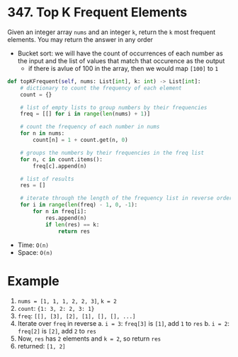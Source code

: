 # 347. Top K Frequent Elements

Given an integer array `nums` and an integer `k`, return the `k` most frequent elements. You may return the answer in any order
- Bucket sort: we will have the count of occurrences of each number as the input and the list of values that match that occurence as the output
    - if there is avlue of 100 in the array, then we would map `[100]` to `1`
```python
def topKFrequent(self, nums: List[int], k: int) -> List[int]:
    # dictionary to count the frequency of each element
    count = {}

    # list of empty lists to group numbers by their frequencies
    freq = [[] for i in range(len(nums) + 1)]

    # count the frequency of each number in nums
    for n in nums:
        count[n] = 1 + count.get(n, 0)

    # groups the numbers by their frequencies in the freq list 
    for n, c in count.items():
        freq[c].append(n)

    # list of results
    res = []

    # iterate through the length of the frequency list in reverse order
    for i in range(len(freq) - 1, 0, -1):
        for n in freq[i]:
            res.append(n)
            if len(res) == k:
                return res
```
- Time: `O(n)`
- Space: `O(n)`

# Example

1. `nums = [1, 1, 1, 2, 2, 3]`, `k = 2`
2. `count`: `{1: 3, 2: 2, 3: 1}`
3. `freq`: `[[], [3], [2], [1], [], [], ...]`
4. Iterate over `freq` in reverse
    a. `i = 3`: `freq[3]` is `[1]`, add `1` to `res`
    b. `i = 2`: `freq[2]` is `[2]`, add `2` to `res`
5. Now, `res` has `2` elements and `k = 2`, so return `res`
6. returned: `[1, 2]`